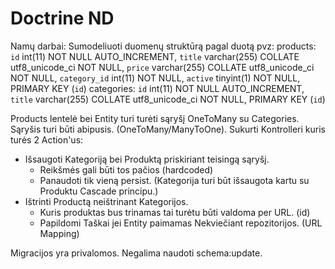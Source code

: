 # Doctrine ND

Namų darbai:
Sumodeliuoti duomenų struktūrą pagal duotą pvz:
products:
`id` int(11) NOT NULL AUTO_INCREMENT,
 `title` varchar(255) COLLATE utf8_unicode_ci NOT NULL,
 `price` varchar(255) COLLATE utf8_unicode_ci NOT NULL,
 `category_id` int(11) NOT NULL,
 `active` tinyint(1) NOT NULL,
 PRIMARY KEY (`id`)
categories:
 `id` int(11) NOT NULL AUTO_INCREMENT,
 `title` varchar(255) COLLATE utf8_unicode_ci NOT NULL,
 PRIMARY KEY (`id`)

Products lentelė bei Entity turi turėti sąryšį OneToMany su Categories. Sąryšis turi būti abipusis. (OneToMany/ManyToOne).
Sukurti Kontrolleri kuris turės 2 Action'us:
* Išsaugoti Kategoriją bei Produktą priskiriant teisingą sąryšį.
    * Reikšmės gali būti tos pačios (hardcoded)
    * Panaudoti tik vieną persist. (Kategorija turi būt išsaugota kartu su Produktu Cascade principu.)
* Ištrinti Productą neištrinant Kategorijos.
    * Kuris produktas bus trinamas tai turėtu būti valdoma per URL. (id)
    * Papildomi Taškai jei Entity paimamas Nekviečiant repozitorijos. (URL Mapping)

Migracijos yra privalomos. Negalima naudoti schema:update.
